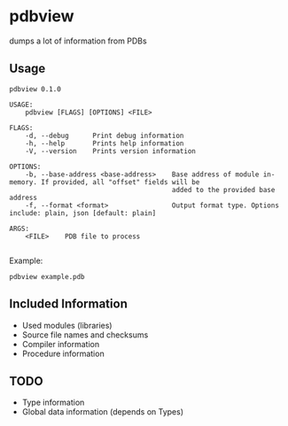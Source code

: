 # pdbview

dumps a lot of information from PDBs

## Usage

```
pdbview 0.1.0

USAGE:
    pdbview [FLAGS] [OPTIONS] <FILE>

FLAGS:
    -d, --debug      Print debug information
    -h, --help       Prints help information
    -V, --version    Prints version information

OPTIONS:
    -b, --base-address <base-address>    Base address of module in-memory. If provided, all "offset" fields will be
                                         added to the provided base address
    -f, --format <format>                Output format type. Options include: plain, json [default: plain]

ARGS:
    <FILE>    PDB file to process
 
```

Example:

```
pdbview example.pdb
```

## Included Information

- Used modules (libraries)
- Source file names and checksums
- Compiler information
- Procedure information

## TODO

- Type information
- Global data information (depends on Types)

